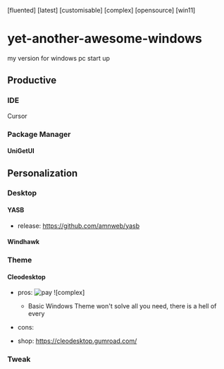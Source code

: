[pay]: https://custom-icon-badges.demolab.com/badge/Not%20Free-red.svg?logo=dollar-sign&logoColor=white&logoSource=feather
[fluented]
[latest]
[customisable]
[complex]
[opensource]
[win11]

# yet-another-awesome-windows

my version for windows pc start up


## Productive
### IDE
Cursor
### Package Manager
#### UniGetUI
## Personalization
### Desktop
#### YASB
- release: https://github.com/amnweb/yasb
#### Windhawk
### Theme
#### Cleodesktop
- pros: ![pay] ![complex]
  - Basic Windows Theme won't solve all you need, there is a hell of every 
  
- cons:
- shop: https://cleodesktop.gumroad.com/

### Tweak
####
